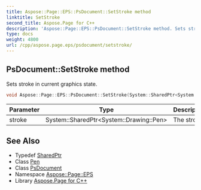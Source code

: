 ```yaml
---
title: Aspose::Page::EPS::PsDocument::SetStroke method
linktitle: SetStroke
second_title: Aspose.Page for C++
description: 'Aspose::Page::EPS::PsDocument::SetStroke method. Sets stroke in current graphics state in C++.'
type: docs
weight: 4800
url: /cpp/aspose.page.eps/psdocument/setstroke/
---
```

## PsDocument::SetStroke method


Sets stroke in current graphics state.

```cpp
void Aspose::Page::EPS::PsDocument::SetStroke(System::SharedPtr<System::Drawing::Pen> stroke)
```


| Parameter | Type | Description |
| --- | --- | --- |
| stroke | System::SharedPtr\<System::Drawing::Pen\> | The stroke. |

## See Also

* Typedef [SharedPtr](../../../system/sharedptr/)
* Class [Pen](../../../system.drawing/pen/)
* Class [PsDocument](../)
* Namespace [Aspose::Page::EPS](../../)
* Library [Aspose.Page for C++](../../../)
